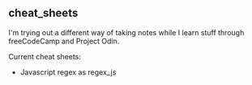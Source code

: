 ## cheat_sheets

I'm trying out a different way of taking notes while I learn stuff through freeCodeCamp and Project Odin. 

Current cheat sheets:
- Javascript regex as regex_js
